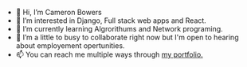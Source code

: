 - 👋 Hi, I’m Cameron Bowers
- 👀 I’m interested in Django, Full stack web apps and React.
- 🌱 I’m currently learning Algrorithums and Network programing.
- 💞️ I’m a little to busy to collaborate right now but I'm open to hearing about employement opertunities.
- 📫 You can reach me multiple ways through <a href="https://www.autonomousdev.net/">my portfolio.</a>

<!---
AutonomousDev/AutonomousDev is a ✨ special ✨ repository because its `README.md` (this file) appears on your GitHub profile.
You can click the Preview link to take a look at your changes.
--->
